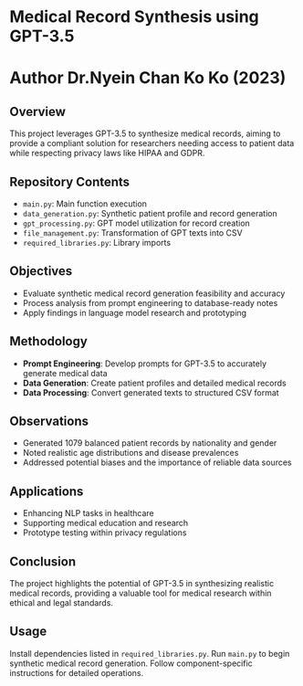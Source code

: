 # Medical Record Synthesis using GPT-3.5
# Author Dr.Nyein Chan Ko Ko (2023)

## Overview
This project leverages GPT-3.5 to synthesize medical records, aiming to provide a compliant solution for researchers needing access to patient data while respecting privacy laws like HIPAA and GDPR. 

## Repository Contents
- `main.py`: Main function execution
- `data_generation.py`: Synthetic patient profile and record generation
- `gpt_processing.py`: GPT model utilization for record creation
- `file_management.py`: Transformation of GPT texts into CSV
- `required_libraries.py`: Library imports

## Objectives
- Evaluate synthetic medical record generation feasibility and accuracy
- Process analysis from prompt engineering to database-ready notes
- Apply findings in language model research and prototyping

## Methodology
- **Prompt Engineering**: Develop prompts for GPT-3.5 to accurately generate medical data
- **Data Generation**: Create patient profiles and detailed medical records
- **Data Processing**: Convert generated texts to structured CSV format

## Observations
- Generated 1079 balanced patient records by nationality and gender
- Noted realistic age distributions and disease prevalences
- Addressed potential biases and the importance of reliable data sources

## Applications
- Enhancing NLP tasks in healthcare
- Supporting medical education and research
- Prototype testing within privacy regulations

## Conclusion
The project highlights the potential of GPT-3.5 in synthesizing realistic medical records, providing a valuable tool for medical research within ethical and legal standards.

## Usage
Install dependencies listed in `required_libraries.py`. Run `main.py` to begin synthetic medical record generation. Follow component-specific instructions for detailed operations.
